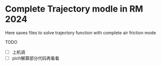 # Complete Trajectory modle in RM 2024

Here saves files to solve trajectory function with complete air friction mode

TODO
- [ ] 上机调
- [ ] pich解算部分代码再看看
